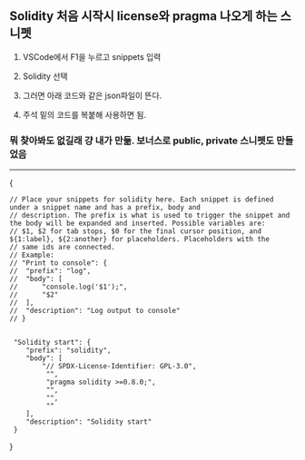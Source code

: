## Solidity 처음 시작시 license와 pragma 나오게 하는 스니펫

1. VSCode에서 F1을 누르고 snippets 입력

2. Solidity 선택

3. 그러면 아래 코드와 같은 json파일이 뜬다.

4. 주석 밑의 코드를 복붙해 사용하면 됨.

### 뭐 찾아봐도 없길래 걍 내가 만듦. 보너스로 public, private 스니펫도 만들었음



---



{

	// Place your snippets for solidity here. Each snippet is defined under a snippet name and has a prefix, body and 
	// description. The prefix is what is used to trigger the snippet and the body will be expanded and inserted. Possible variables are:
	// $1, $2 for tab stops, $0 for the final cursor position, and ${1:label}, ${2:another} for placeholders. Placeholders with the 
	// same ids are connected.
	// Example:
	// "Print to console": {
	// 	"prefix": "log",
	// 	"body": [
	// 		"console.log('$1');",
	// 		"$2"
	// 	],
	// 	"description": "Log output to console"
	// }


	 "Solidity start": {
	 	"prefix": "solidity",
	 	"body": [
	 		"// SPDX-License-Identifier: GPL-3.0",
			 "",
			 "pragma solidity >=0.8.0;",
			 "",
			 "",
			 ""
	 	],
	 	"description": "Solidity start"
	 }

	 
}